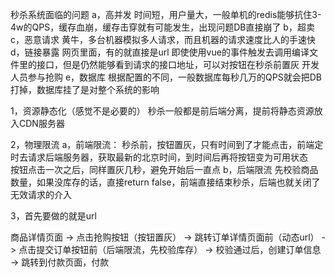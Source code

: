 秒杀系统面临的问题
a，高并发
时间短，用户量大，一般单机的redis能够抗住3-4w的QPS，缓存血崩，缓存击穿就有可能发生，出现问题DB直接崩了
b，超卖
c，恶意请求
黄牛，多台机器模拟多人请求，而且机器的请求速度比人的手速快
d，链接暴露
网页里面，有的就直接是url
即使使用vue的事件触发去调用编译文件里的接口，但是仍然能够看到请求的接口地址，可以对按钮在秒杀前置灰
开发人员参与抢购
e，数据库
根据配置的不同，一般数据库每秒几万的QPS就会把DB打掉，数据库挂了是对整个系统的影响


1，资源静态化（感觉不是必要的）
秒杀一般都是前后端分离，提前将静态资源放入CDN服务器

2，物理限流
a，前端限流：
秒杀前，按钮置灰，只有时间到了才能点击，前端定时去请求后端服务器，获取最新的北京时间，到时间后再将按钮变为可用状态  
按钮点击一次之后，同样置灰几秒，避免开始后一直点
b，后端限流
先校验商品数量，如果没库存的话，直接return false，前端直接结束秒杀，后端也就关闭了无效请求的介入

3，首先要做的就是url





商品详情页面 -> 点击抢购按钮（按钮置灰） -> 跳转订单详情页面前（动态url） -> 点击提交订单按钮前（后端限流，先校验库存） -> 校验通过后，创建订单信息 -> 跳转到付款页面，付款